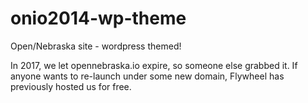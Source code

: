 onio2014-wp-theme
=============

Open/Nebraska site - wordpress themed!

In 2017, we let opennebraska.io expire, so someone else grabbed it. 
If anyone wants to re-launch under some new domain, Flywheel has previously hosted us for free.


